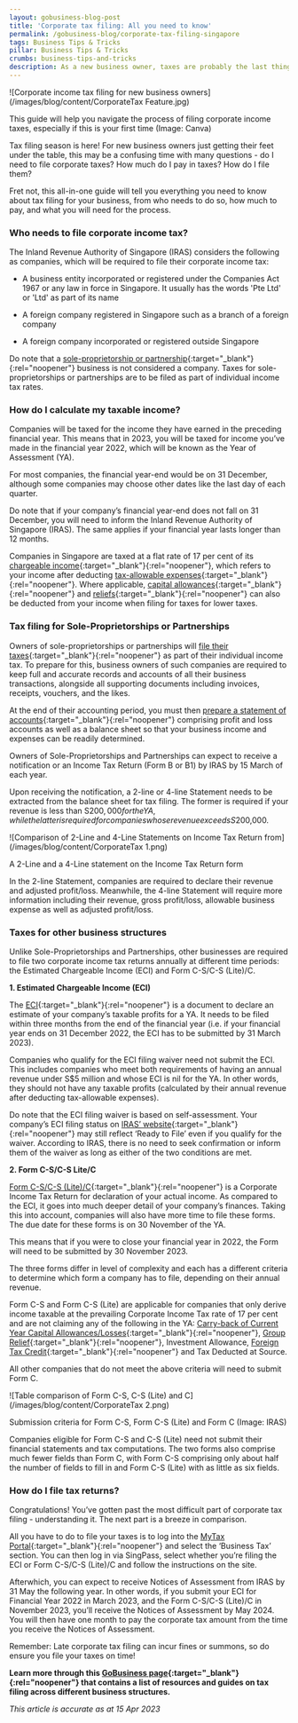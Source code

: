 ```yaml
---
layout: gobusiness-blog-post
title: 'Corporate tax filing: All you need to know'
permalink: /gobusiness-blog/corporate-tax-filing-singapore
tags: Business Tips & Tricks
pillar: Business Tips & Tricks
crumbs: business-tips-and-tricks
description: As a new business owner, taxes are probably the last thing you think about. Here’s all you need to know about corporate taxes in under five minutes.
---
```


![Corporate income tax filing for new business owners](/images/blog/content/CorporateTax Feature.jpg)
<figcaption>This guide will help you navigate the process of filing corporate income taxes, especially if this is your first time (Image: Canva)</figcaption>

Tax filing season is here! For new business owners just getting their feet under the table, this may be a confusing time with many questions - do I need to file corporate taxes? How much do I pay in taxes? How do I file them? 

Fret not, this all-in-one guide will tell you everything you need to know about tax filing for your business, from who needs to do so, how much to pay, and what you will need for the process.

### Who needs to file corporate income tax?

The Inland Revenue Authority of Singapore (IRAS) considers the following as companies, which will be required to file their corporate income tax: 

- A business entity incorporated or registered under the Companies Act 1967 or any law in force in Singapore. It usually has the words 'Pte Ltd' or 'Ltd' as part of its name

- A foreign company registered in Singapore such as a branch of a foreign company

- A foreign company incorporated or registered outside Singapore

Do note that a [sole-proprietorship or partnership](https://www.iras.gov.sg/taxes/individual-income-tax/self-employed-and-partnerships/tax-obligations-of-self-employed-persons/basic-guide-for-self-employed-persons){:target="_blank"}{:rel="noopener"} business is not considered a company. Taxes for sole-proprietorships or partnerships are to be filed as part of individual income tax rates.

### How do I calculate my taxable income? 

Companies will be taxed for the income they have earned in the preceding financial year. This means that in 2023, you will be taxed for income you’ve made in the financial year 2022, which will be known as the Year of Assessment (YA). 

For most companies, the financial year-end would be on 31 December, although some companies may choose other dates like the last day of each quarter. 

Do note that if your company’s financial year-end does not fall on 31 December, you will need to inform the Inland Revenue Authority of Singapore (IRAS). The same applies if your financial year lasts longer than 12 months.

Companies in Singapore are taxed at a flat rate of 17 per cent of its [chargeable income](https://www.iras.gov.sg/taxes/corporate-income-tax/income-deductions-for-companies/taxable-non-taxable-income){:target="_blank"}{:rel="noopener"}, which refers to your income after deducting [tax-allowable expenses](https://www.iras.gov.sg/taxes/corporate-income-tax/income-deductions-for-companies/business-expenses){:target="_blank"}{:rel="noopener"}. Where applicable, [capital allowances](https://www.iras.gov.sg/taxes/corporate-income-tax/income-deductions-for-companies/claiming-allowances/capital-allowances){:target="_blank"}{:rel="noopener"} and [reliefs](https://www.iras.gov.sg/taxes/corporate-income-tax/income-deductions-for-companies/claiming-reliefs){:target="_blank"}{:rel="noopener"} can also be deducted from your income when filing for taxes for lower taxes. 

### Tax filing for Sole-Proprietorships or Partnerships

Owners of sole-proprietorships or partnerships will [file their taxes](https://www.iras.gov.sg/taxes/individual-income-tax/self-employed-and-partnerships/tax-obligations-of-self-employed-persons/basic-guide-for-self-employed-persons){:target="_blank"}{:rel="noopener"} as part of their individual income tax. To prepare for this, business owners of such companies are required to keep full and accurate records and accounts of all their business transactions, alongside all supporting documents including invoices, receipts, vouchers, and the likes.

At the end of their accounting period, you must then [prepare a statement of accounts](https://www.iras.gov.sg/taxes/individual-income-tax/self-employed-and-partnerships/calculating-my-business-income/preparing-statement-of-accounts){:target="_blank"}{:rel="noopener"} comprising profit and loss accounts as well as a balance sheet so that your business income and expenses can be readily determined.

Owners of Sole-Proprietorships and Partnerships can expect to receive a notification or an Income Tax Return (Form B or B1) by IRAS by 15 March of each year. 

Upon receiving the notification, a 2-line or 4-line Statement needs to be extracted from the balance sheet for tax filing. The former is required if your revenue is less than S$200,000 for the YA, while the latter is required for companies whose revenue exceeds S$200,000. 

![Comparison of 2-Line and 4-Line Statements on Income Tax Return from](/images/blog/content/CorporateTax 1.png)
<figcaption>A 2-Line and a 4-Line statement on the Income Tax Return form</figcaption>

In the 2-line Statement, companies are required to declare their revenue and adjusted profit/loss. Meanwhile, the 4-line Statement will require more information including their revenue, gross profit/loss, allowable business expense as well as adjusted profit/loss.

### Taxes for other business structures

Unlike Sole-Proprietorships and Partnerships, other businesses are required to file two corporate income tax returns annually at different time periods: the Estimated Chargeable Income (ECI) and Form C-S/C-S (Lite)/C. 

**1. Estimated Chargeable Income (ECI)**

The [ECI](https://www.iras.gov.sg/taxes/corporate-income-tax/estimated-chargeable-income-(eci)-filing){:target="_blank"}{:rel="noopener"} is a document to declare an estimate of your company’s taxable profits for a YA. It needs to be filed within three months from the end of the financial year (i.e. if your financial year ends on 31 December 2022, the ECI has to be submitted by 31 March 2023).

Companies who qualify for the ECI filing waiver need not submit the ECI. This includes companies who meet both requirements of having an annual revenue under S$5 million and whose ECI is nil for the YA. In other words, they should not have any taxable profits (calculated by their annual revenue after deducting tax-allowable expenses).

Do note that the ECI filing waiver is based on self-assessment. Your company’s ECI filing status on [IRAS’ website](https://mytax.iras.gov.sg/ESVWeb/default.aspx){:target="_blank"}{:rel="noopener"} may still reflect ‘Ready to File’ even if you qualify for the waiver. According to IRAS, there is no need to seek confirmation or inform them of the waiver as long as either of the two conditions are met. 

**2. Form C-S/C-S Lite/C**

[Form C-S/C-S (Lite)/C](https://www.iras.gov.sg/taxes/corporate-income-tax/form-c-s-form-c-s-(lite)-form-c-filing/overview-of-form-c-s-form-c-s-(lite)-form-c){:target="_blank"}{:rel="noopener"} is a Corporate Income Tax Return for declaration of your actual income. As compared to the ECI, it goes into much deeper detail of your company’s finances. Taking this into account, companies will also have more time to file these forms. The due date for these forms is on 30 November of the YA. 

This means that if you were to close your financial year in 2022, the Form will need to be submitted by 30 November 2023. 

The three forms differ in level of complexity and each has a different criteria to determine which form a company has to file, depending on their annual revenue. 

Form C-S and Form C-S (Lite) are applicable for companies that only derive income taxable at the prevailing Corporate Income Tax rate of 17 per cent and are not claiming any of the following in the YA: [Carry-back of Current Year Capital Allowances/Losses](https://www.iras.gov.sg/taxes/corporate-income-tax/income-deductions-for-companies/claiming-reliefs/loss-carry-back-relief){:target="_blank"}{:rel="noopener"}, [Group Relief](https://www.iras.gov.sg/taxes/corporate-income-tax/income-deductions-for-companies/claiming-reliefs/group-relief){:target="_blank"}{:rel="noopener"}, Investment Allowance, [Foreign Tax Credit](https://www.iras.gov.sg/taxes/corporate-income-tax/income-deductions-for-companies/claiming-reliefs/foreign-tax-credit){:target="_blank"}{:rel="noopener"} and Tax Deducted at Source.

All other companies that do not meet the above criteria will need to submit Form C.

![Table comparison of Form C-S, C-S (Lite) and C](/images/blog/content/CorporateTax 2.png)
<figcaption>Submission criteria for Form C-S, Form C-S (Lite) and Form C (Image: IRAS)</figcaption>

Companies eligible for Form C-S and C-S (Lite) need not submit their financial statements and tax computations. The two forms also comprise much fewer fields than Form C, with Form C-S comprising only about half the number of fields to fill in and Form C-S (Lite) with as little as six fields. 

### How do I file tax returns? 

Congratulations! You’ve gotten past the most difficult part of corporate tax filing - understanding it. The next part is a breeze in comparison. 

All you have to do to file your taxes is to log into the [MyTax Portal](https://mytax.iras.gov.sg/ESVWeb/default.aspx){:target="_blank"}{:rel="noopener"} and select the ‘Business Tax’ section. You can then log in via SingPass, select whether you’re filing the ECI or Form C-S/C-S (Lite)/C and follow the instructions on the site.

Afterwhich, you can expect to receive Notices of Assessment from IRAS by 31 May the following year. In other words, if you submit your ECI for Financial Year 2022 in March 2023, and the Form C-S/C-S (Lite)/C in November 2023, you’ll receive the Notices of Assessment by May 2024. You will then have one month to pay the corporate tax amount from the time you receive the Notices of Assessment. 

Remember: Late corporate tax filing can incur fines or summons, so do ensure you file your taxes on time! 

**Learn more through this [GoBusiness page](https://www.gobusiness.gov.sg/run-and-grow/taxes-and-gst/){:target="_blank"}{:rel="noopener"} that contains a list of resources and guides on tax filing across different business structures.**

<em> This article is accurate as at 15 Apr 2023</em>

